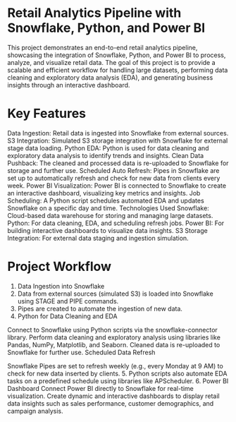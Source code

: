 # Retail Analytics Pipeline with Snowflake, Python, and Power BI

This project demonstrates an end-to-end retail analytics pipeline, showcasing the integration of Snowflake, Python, and Power BI to process, analyze, and visualize retail data. The goal of this project is to provide a scalable and efficient workflow for handling large datasets, performing data cleaning and exploratory data analysis (EDA), and generating business insights through an interactive dashboard.

# Key Features
Data Ingestion: Retail data is ingested into Snowflake from external sources.
S3 Integration: Simulated S3 storage integration with Snowflake for external stage data loading.
Python EDA: Python is used for data cleaning and exploratory data analysis to identify trends and insights.
Clean Data Pushback: The cleaned and processed data is re-uploaded to Snowflake for storage and further use.
Scheduled Auto Refresh: Pipes in Snowflake are set up to automatically refresh and check for new data from clients every week.
Power BI Visualization: Power BI is connected to Snowflake to create an interactive dashboard, visualizing key metrics and insights.
Job Scheduling: A Python script schedules automated EDA and updates Snowflake on a specific day and time.
Technologies Used
Snowflake: Cloud-based data warehouse for storing and managing large datasets.
Python: For data cleaning, EDA, and scheduling refresh jobs.
Power BI: For building interactive dashboards to visualize data insights.
S3 Storage Integration: For external data staging and ingestion simulation.

# Project Workflow
1. Data Ingestion into Snowflake
2. Data from external sources (simulated S3) is loaded into Snowflake using STAGE and PIPE commands.
3. Pipes are created to automate the ingestion of new data.
4. Python for Data Cleaning and EDA

Connect to Snowflake using Python scripts via the snowflake-connector library.
Perform data cleaning and exploratory analysis using libraries like Pandas, NumPy, Matplotlib, and Seaborn.
Cleaned data is re-uploaded to Snowflake for further use.
Scheduled Data Refresh

Snowflake Pipes are set to refresh weekly (e.g., every Monday at 9 AM) to check for new data inserted by clients.
5. Python scripts also automate EDA tasks on a predefined schedule using libraries like APScheduler.
6. Power BI Dashboard
Connect Power BI directly to Snowflake for real-time visualization.
Create dynamic and interactive dashboards to display retail data insights such as sales performance, customer demographics, and campaign analysis.
